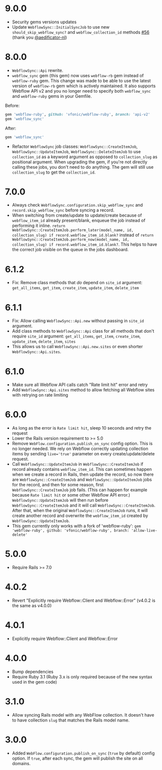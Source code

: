 # 9.0.0

- Security gems versions updates
- Update `WebflowSync::InitialSyncJob` to use new `should_skip_webflow_sync?` and `webflow_collection_id` methods [#56](https://github.com/vfonic/webflow_sync/pull/56) (thank you [@aedificator-nl](https://github.com/aedificator-nl))

# 8.0.0

- `WebflowSync::Api` rewrite.
- `webflow_sync` gem (this gem) now uses `webflow-rb` gem instead of `webflow-ruby` gem. This change was made to be able to use the latest version of `webflow-rb` gem which is actively maintained. It also supports Webflow API v2 and you no longer need to specify both `webflow_sync` and `webflow-ruby` gems in your Gemfile.

Before:

```ruby
gem 'webflow-ruby', github: 'vfonic/webflow-ruby', branch: 'api-v2'
gem 'webflow_sync'
```

After:

```ruby
gem 'webflow_sync'
```

- Refactor `WebflowSync` job classes: `WebflowSync::CreateItemJob`, `WebflowSync::UpdateItemJob`, `WebflowSync::DeleteItemJob` to use `collection_id` as a keyword argument as opposed to `collection_slug` as positional argument. When upgrading the gem, if you're not directly calling these jobs, you don't need to do anything. The gem will still use `collection_slug` to get the `collection_id`.

# 7.0.0

- Always check `WebflowSync.configuration.skip_webflow_sync` and `record.skip_webflow_sync` before syncing a record.
- When switching from create/update to update/create because of `webflow_item_id` already present/blank, enqueue the job instead of performing it inline. `return WebflowSync::CreateItemJob.perform_later(model_name, id, collection_slug) if record.webflow_item_id.blank?` instead of `return WebflowSync::CreateItemJob.perform_now(model_name, id, collection_slug) if record.webflow_item_id.blank?`. This helps to have the correct job visible on the queue in the jobs dashboard.

# 6.1.2

- Fix: Remove class methods that _do_ depend on `site_id` argument: `get_all_items`, `get_item`, `create_item`, `update_item`, `delete_item`

# 6.1.1

- Fix: Allow calling `WebflowSync::Api.new` without passing in `site_id` argument.
- Add class methods to `WebflowSync::Api` class for all methods that don't require `site_id` argument: `get_all_items`, `get_item`, `create_item`, `update_item`, `delete_item`, `sites`
- This allows us to call `WebflowSync::Api.new.sites` or even shorter `WebflowSync::Api.sites`.

# 6.1.0

- Make sure all Webflow API calls catch "Rate limit hit" error and retry
- Add `WebflowSync::Api.sites` method to allow fetching all Webflow sites with retrying on rate limiting

# 6.0.0

- As long as the error is `Rate limit hit`, sleep 10 seconds and retry the request
- Lower the Rails version requirement to >= 5.0
- Remove `WebFlow.configuration.publish_on_sync` config option. This is no longer needed. We rely on Webflow correctly updating collection items by sending `live='true'` parameter on every create/update/delete request.
- Call `WebflowSync::UpdateItemJob` in `WebflowSync::CreateItemJob` if record already contains `webflow_item_id`. This can sometimes happen when we create a record in Rails, then update the record, so now there are `WebflowSync::CreateItemJob` and `WebflowSync::UpdateItemJob` jobs for the record, and then for some reason, first `WebflowSync::CreateItemJob` job fails. (This can happen for example because `Rate limit hit` or some other Webflow API error.) `WebflowSync::UpdateItemJob` will then run before `WebflowSync::CreateItemJob` and it will call `WebflowSync::CreateItemJob`. After that, when the original `WebflowSync::CreateItemJob` runs, it will create another record and overwrite the `webflow_item_id` created by `WebflowSync::UpdateItemJob`.
- This gem currently only works with a fork of 'webflow-ruby': `gem 'webflow-ruby', github: 'vfonic/webflow-ruby', branch: 'allow-live-delete'`

# 5.0.0

- Require Rails >= 7.0

# 4.0.2

- Revert "Explicitly require Webflow::Client and Webflow::Error" (v4.0.2 is the same as v4.0.0)

# 4.0.1

- Explicitly require Webflow::Client and Webflow::Error

# 4.0.0

- Bump dependencies
- Require Ruby 3.1 (Ruby 3.x is only required because of the new syntax used in the gem code)

# 3.1.0

- Allow syncing Rails model with any WebFlow collection. It doesn't have to have collection `slug` that matches the Rails model name.

# 3.0.0

- Added `WebFlow.configuration.publish_on_sync` (`true` by default) config option. If `true`, after each sync, the gem will publish the site on all domains.
